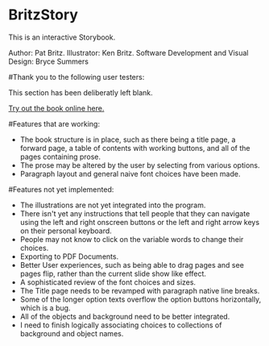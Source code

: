 # BritzStory

This is an interactive Storybook.

Author: Pat Britz.
Illustrator: Ken Britz.
Software Development and Visual Design: Bryce Summers

#Thank you to the following user testers:

This section has been deliberatly left blank.

[Try out the book online here.](http://Bryce-Summers.github.io/BritzStory)

#Features that are working:
 - The book structure is in place, such as there being a title page, a forward page, a table of contents with working buttons,
   and all of the pages containing prose.
 - The prose may be altered by the user by selecting from various options.
 - Paragraph layout and general naive font choices have been made.
 
#Features not yet implemented:
 - The illustrations are not yet integrated into the program.
 - There isn't yet any instructions that tell people that they
   can navigate using the left and right onscreen buttons or the left and right arrow keys on their personal keyboard.
 - People may not know to click on the variable words to change their choices.
 - Exporting to PDF Documents.
 - Better User experiences, such as being able to drag pages and see pages flip, rather than the current slide show like effect.
 - A sophisticated review of the font choices and sizes. 
 - The Title page needs to be revamped with paragraph native line breaks.
 - Some of the longer option texts overflow the option buttons horizontally, which is a bug.
 - All of the objects and background need to be better integrated.
 - I need to finish logically associating choices to collections of background and object names.